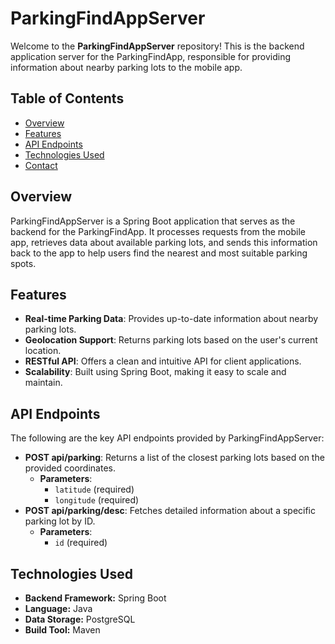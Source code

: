 <h1>ParkingFindAppServer</h1>
<p>Welcome to the <strong>ParkingFindAppServer</strong> repository! This is the backend application server for the ParkingFindApp, responsible for providing information about nearby parking lots to the mobile app.</p>
<h2>Table of Contents</h2>
<ul>
   <li><a href="#overview">Overview</a></li>
   <li><a href="#features">Features</a></li>
   <li><a href="#api-endpoints">API Endpoints</a></li>
   <li><a href="#technologies-used">Technologies Used</a></li>
   <li><a href="#contact">Contact</a></li>
</ul>
<h2>Overview</h2>
<p>ParkingFindAppServer is a Spring Boot application that serves as the backend for the ParkingFindApp. It processes requests from the mobile app, retrieves data about available parking lots, and sends this information back to the app to help users find the nearest and most suitable parking spots.</p>
<h2>Features</h2>
<ul>
   <li><strong>Real-time Parking Data</strong>: Provides up-to-date information about nearby parking lots.</li>
   <li><strong>Geolocation Support</strong>: Returns parking lots based on the user's current location.</li>
   <li><strong>RESTful API</strong>: Offers a clean and intuitive API for client applications.</li>
   <li><strong>Scalability</strong>: Built using Spring Boot, making it easy to scale and maintain.</li>
</ul>
<h2>API Endpoints</h2>
<p>The following are the key API endpoints provided by ParkingFindAppServer:</p>
<ul>
  <li>
    <strong>POST api/parking</strong>: Returns a list of the closest parking lots based on the provided coordinates.
    <ul>
      <li>
        <strong>Parameters</strong>:
        <ul>
          <li><code>latitude</code> (required)</li>
          <li><code>longitude</code> (required)</li>
        </ul>
      </li>
    </ul>
  </li>
  <li>
    <strong>POST api/parking/desc</strong>: Fetches detailed information about a specific parking lot by ID.
    <ul>
      <li>
        <strong>Parameters</strong>:
        <ul>
          <li><code>id</code> (required)</li>
        </ul>
      </li>
    </ul>
  </li>
</ul>
<h2>Technologies Used</h2>
<ul>
   <li><strong>Backend Framework:</strong> Spring Boot</li>
   <li><strong>Language:</strong> Java</li>
   <li><strong>Data Storage:</strong> PostgreSQL</li>
   <li><strong>Build Tool:</strong> Maven</li>
</ul>

